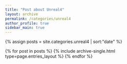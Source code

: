 ```yaml
---
title: "Post about Unreal4"
layout: archive
permalink: /categories/unreal4
author_profile: true
sidebar_main: true
---
```


{% assign posts = site.categories.unreal4 | sort:"date" %}

{% for post in posts %}
  {% include archive-single.html type=page.entries_layout %}
{% endfor %}
